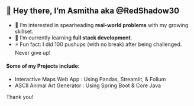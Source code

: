 ## 👋 Hey there, I’m Asmitha aka @RedShadow30
- 👀 I’m interested in spearheading **real-world problems** with my growing skillset.
- 🌱 I’m currently learning **full stack development**.
- ⚡ Fun fact: I did 100 pushups (with no break) after being challenged. Never give up!

#### Some of my Projects include:
- Interactive Maps Web App : Using Pandas, Streamlit, & Folium
- ASCII Animal Art Generator : Using Spring Boot & Core Java

Thank you!
<!---
RedShadow30/RedShadow30 is a ✨ special ✨ repository because its `README.md` (this file) appears on your GitHub profile.
You can click the Preview link to take a look at your changes.
--->
